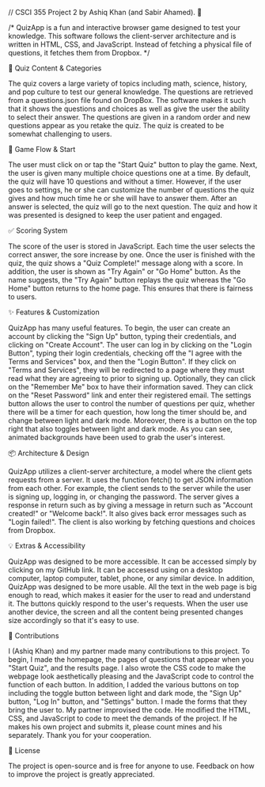 // CSCI 355 Project 2 by Ashiq Khan (and Sabir Ahamed). 🎯

/* QuizApp is a fun and interactive browser game designed to test your knowledge. This software follows the client-server architecture and is written in HTML, CSS, and JavaScript. Instead of fetching a physical file of questions, it fetches them from Dropbox.                           */

🧠 Quiz Content & Categories

The quiz covers a large variety of topics including math, science, history, and pop culture to test our general knowledge. The questions are retrieved from a questions.json file found on DropBox. The software makes it such that it shows the questions and choices as well as give the user the ability to select their answer. The questions are given in a random order and new questions appear as you retake the quiz. The quiz is created to be somewhat challenging to users.

🚀 Game Flow & Start

The user must click on or tap the "Start Quiz" button to play the game. Next, the user is given many multiple choice questions one at a time. By default, the quiz will have 10 questions and without a timer. However, if the user goes to settings, he or she can customize the number of questions the quiz gives and how much time he or she will have to answer them. After an answer is selected, the quiz will go to the next question. The quiz and how it was presented is designed to keep the user patient and engaged.

✅ Scoring System

The score of the user is stored in JavaScript. Each time the user selects the correct answer, the sore increase by one. Once the user is finished with the quiz, the quiz shows a "Quiz Complete!" message along with a score. In addition, the user is shown as "Try Again" or "Go Home" button. As the name suggests, the "Try Again" button replays the quiz whereas the "Go Home" button returns to the home page. This ensures that there is fairness to users.

✨ Features & Customization

QuizApp has many useful features. To begin, the user can create an account by clicking the "Sign Up" button, typing their credentials, and clicking on "Create Account". The user can log in by clicking on the "Login Button", typing their login credentials, checking off the "I agree with the Terms and Services" box, and then the "Login Button". If they click on "Terms and Services", they will be redirected to a page where they must read what they are agreeing to prior to signing up. Optionally, they can click on the "Remember Me" box to have their information saved. They can click on the "Reset Password" link and enter their registered email. The settings button allows the user to control the number of questions per quiz, whether there will be a timer for each question, how long the timer should be, and change between light and dark mode. Moreover, there is a button on the top right that also toggles between light and dark mode. As you can see, animated backgrounds have been used to grab the user's interest.

📦 Architecture & Design

QuizApp utilizes a client-server architecture, a model where the client gets requests from a server. It uses the function fetch() to get JSON information from each other. For example, the client sends to the server while the user is signing up, logging in, or changing the password. The server gives a response in return such as by giving a message in return such as "Account created!" or "Welcome back!". It also gives back error messages such as "Login failed!". The client is also working by fetching questions and choices from Dropbox.

💡 Extras & Accessibility

QuizApp was designed to be more accessible. It can be accessed simply by clicking on my GitHub link. It can be accesesd using on a desktop computer, laptop computer, tablet, phone, or any similar device. In addition, QuizApp was designed to be more usable. All the text in the web page is big enough to read, which makes it easier for the user to read and understand it. The buttons quickly respond to the user's requests. When the user use another device, the screen and all the content being presented changes size accordingly so that it's easy to use.

🤝 Contributions

I (Ashiq Khan) and my partner made many contributions to this project. To begin, I made the homepage, the pages of questions that appear when you "Start Quiz", and the results page. I also wrote the CSS code to make the webpage look aesthetically pleasing and the JavaScript code to control the function of each button. In addition, I added the various buttons on top including the toggle button between light and dark mode, the "Sign Up" button, "Log In" button, and "Settings" button. I made the forms that they bring the user to. My partner improvised the code. He modified the HTML, CSS, and JavaScript to code to meet the demands of the project. If he makes his own project and submits it, please count mines and his separately. Thank you for your cooperation.

📄 License

The project is open-source and is free for anyone to use. Feedback on how to improve the project is greatly appreciated.  
